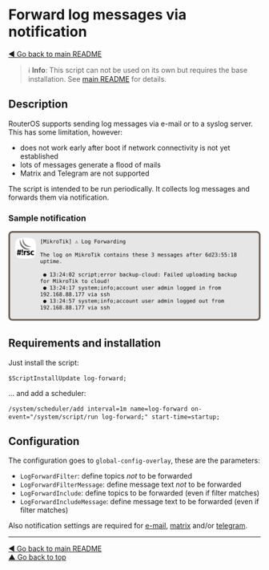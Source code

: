 Forward log messages via notification
=====================================

[◀ Go back to main README](../README.md)

> ℹ️ **Info**: This script can not be used on its own but requires the base
> installation. See [main README](../README.md) for details.

Description
-----------

RouterOS supports sending log messages via e-mail or to a syslog server.
This has some limitation, however:

* does not work early after boot if network connectivity is not
  yet established
* lots of messages generate a flood of mails
* Matrix and Telegram are not supported

The script is intended to be run periodically. It collects log messages
and forwards them via notification.

### Sample notification

![log-forward notification](log-forward.d/notification.svg)

Requirements and installation
-----------------------------

Just install the script:

    $ScriptInstallUpdate log-forward;

... and add a scheduler:

    /system/scheduler/add interval=1m name=log-forward on-event="/system/script/run log-forward;" start-time=startup;

Configuration
-------------

The configuration goes to `global-config-overlay`, these are the parameters:

* `LogForwardFilter`: define topics *not* to be forwarded
* `LogForwardFilterMessage`: define message text *not* to be forwarded
* `LogForwardInclude`: define topics to be forwarded (even if filter matches)
* `LogForwardIncludeMessage`: define message text to be forwarded (even if
  filter matches)

Also notification settings are required for
[e-mail](mod/notification-email.md),
[matrix](mod/notification-matrix.md) and/or
[telegram](mod/notification-telegram.md).

---
[◀ Go back to main README](../README.md)  
[▲ Go back to top](#top)
